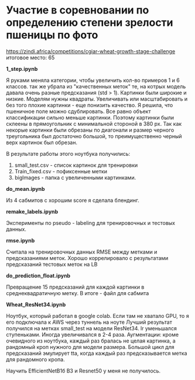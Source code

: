# Участие в соревновании по определению степени зрелости пшеницы по фото 
https://zindi.africa/competitions/cgiar-wheat-growth-stage-challenge
итоговое место: 65

**1_step.ipynb** 

Я руками меняла категории, чтобы увеличить кол-во примеров 1 и 6 классов. 
так же убрала из "качественных меток" те, на котрых модель давала очень разные предсказания (std > 1).
Картинки были широкие и низкие. Моделям нужны квадраты. Увеличивать или масштабировать и без того плохие картинки - еще понизить качество. Я решила, что пшеничное поле можно сдублировать. Все равно объект классификации сильно меньше картинки.
Поэтому картинки были склеены в прямоугольник с минимальной стороной в 380 px. Так как некорые картинки были обрезаны по диагонали и размер черного треугольника был достаточно большой, то преимущественно черный верх картинок был обрезан. 

В результате работы этого ноутбука получились:
1. small_test.csv - список картинок для тренировки
2. Train_fixed.csv - пофиксенные метки
3. bigImages - папка с увеличенными картинками.

**do_mean.ipynb**

Из 4 сабмитов с хорошим score  я сделала блендинг.

**remake_labels.ipynb**

Эксперименты по pseudo - labeling  для тренировочных и тестовых данных. 

**rmse.ipynb**

Считала на тренировочных данных RMSE между метками и предсказаниями меток. Хорошо коррелировало с результатами предсказаний тестовых меток на LB

**do_prediction_float.ipynb**

Превращение 15 предсказаний для каждой картинки в среднеквадратичную метку. В итоге - файл для сабмита

**Wheat_ResNet34.ipynb**

Ноутбук, который работал в google colab. Если там не хватало GPU, то я его подключала к AWS через туннель на ноуте
Лучший результат получился на метках small_test на модели ResNet34. 
lr уменьшался ступеньками. Иногда увеличивался в 2-4 раза. 
Аугментации: кроме очевидного из ноутбука, каждый раз бралась не целая картинка, а рандомный кроп нужного для модели размера. 
Большой цикл для предсказаний эмулирует tta, когда каждый раз предсказывается метка для рандомного кропа. 

Научить EfficientNetB1б B3 и Resnet50 у меня не получилось. 

